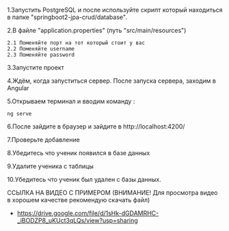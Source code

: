 1.Запустить PostgreSQL и после используйте скрипт который находиться в папке "springboot2-jpa-crud/database".

2.В файле "application.properties" (путь "src/main/resources")

    2.1 Поменяйте порт на тот который стоит у вас
    2.2 Поменяйте username
    2.3 Поменяйте password

3.Запустите проект

4.Ждём, когда запуститься сервер. После запуска сервера, заходим в Angular

5.Открываем терминал и вводим команду :

    ng serve

6.После зайдите в браузер и зайдите в http://localhost:4200/

7.Проверьте добавление

8.Убедитесь что ученик появился в базе данных

9.Удалите ученика с таблицы

10.Убедитесь что ученик был удален с базы данных.

ССЫЛКА НА ВИДЕО С ПРИМЕРОМ (ВНИМАНИЕ! Для просмотра видео в хорошем качестве рекомендую скачать файл)
- https://drive.google.com/file/d/1sHk-dGDAMRHC-_iBODZP8_uKUct3qLQs/view?usp=sharing
